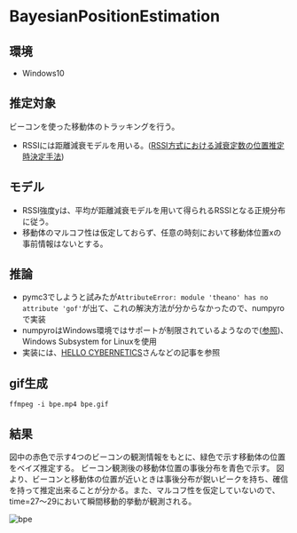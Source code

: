 # BayesianPositionEstimation
## 環境
- Windows10

## 推定対象
ビーコンを使った移動体のトラッキングを行う。
- RSSIには距離減衰モデルを用いる。([RSSI方式における減衰定数の位置推定時決定手法](https://www.jstage.jst.go.jp/article/ieejeiss/128/10/128_10_1509/_pdf/-char/ja))
## モデル
- RSSI強度yは、平均が距離減衰モデルを用いて得られるRSSIとなる正規分布に従う。
- 移動体のマルコフ性は仮定しておらず、任意の時刻において移動体位置xの事前情報はないとする。

## 推論
- pymc3でしようと試みたが`AttributeError: module 'theano' has no attribute 'gof'`が出て、これの解決方法が分からなかったので、numpyroで実装
- numpyroはWindows環境ではサポートが制限されているようなので([参照](https://pypi.org/project/numpyro/))、Windows Subsystem for Linuxを使用
- 実装には、[HELLO CYBERNETICS](https://www.hellocybernetics.tech/entry/2020/09/09/093000)さんなどの記事を参照

## gif生成
```
ffmpeg -i bpe.mp4 bpe.gif
```

## 結果
図中の赤色で示す4つのビーコンの観測情報をもとに、緑色で示す移動体の位置をベイズ推定する。
ビーコン観測後の移動体位置の事後分布を青色で示す。
図より、ビーコンと移動体の位置が近いときは事後分布が鋭いピークを持ち、確信を持って推定出来ることが分かる。また、マルコフ性を仮定していないので、time=27～29において瞬間移動的挙動が観測される。

![bpe](https://user-images.githubusercontent.com/50258785/98467489-ef0b8080-2218-11eb-8d49-31ecd50df509.gif)
<!--
## notebook実行方法
poetryコマンドを先頭につけてjupyter labを立ち上げてもpoetry環境がkernelに追加されていなかったので、[Qiita記事](https://qiita.com/yuki-shark/items/fba874a109f04004158b)に従って追加した。